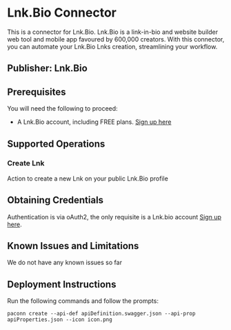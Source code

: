 # Lnk.Bio Connector
This is a connector for Lnk.Bio. Lnk.Bio is a link-in-bio and website builder web tool and mobile app favoured by 600,000 creators. 
With this connector, you can automate your Lnk.Bio Lnks creation, streamlining your workflow.

## Publisher: Lnk.Bio

## Prerequisites
You will need the following to proceed:

- A Lnk.Bio account, including FREE plans. [Sign up here](https://lnk.bio/signup)

## Supported Operations

### Create Lnk
Action to create a new Lnk on your public Lnk.Bio profile

## Obtaining Credentials
Authentication is via oAuth2, the only requisite is a Lnk.bio account [Sign up here](https://lnk.bio/signup). 

## Known Issues and Limitations
We do not have any known issues so far

## Deployment Instructions
Run the following commands and follow the prompts:
```paconn
paconn create --api-def apiDefinition.swagger.json --api-prop apiProperties.json --icon icon.png
```